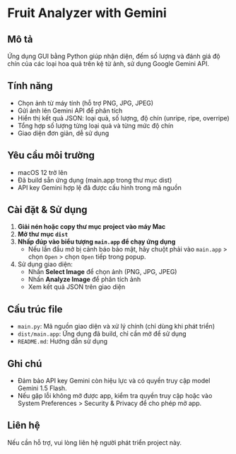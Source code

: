 # Fruit Analyzer with Gemini

## Mô tả
Ứng dụng GUI bằng Python giúp nhận diện, đếm số lượng và đánh giá độ chín của các loại hoa quả trên kệ từ ảnh, sử dụng Google Gemini API.

## Tính năng
- Chọn ảnh từ máy tính (hỗ trợ PNG, JPG, JPEG)
- Gửi ảnh lên Gemini API để phân tích
- Hiển thị kết quả JSON: loại quả, số lượng, độ chín (unripe, ripe, overripe)
- Tổng hợp số lượng từng loại quả và từng mức độ chín
- Giao diện đơn giản, dễ sử dụng

## Yêu cầu môi trường
- macOS 12 trở lên
- Đã build sẵn ứng dụng (main.app trong thư mục dist)
- API key Gemini hợp lệ đã được cấu hình trong mã nguồn

## Cài đặt & Sử dụng
1. **Giải nén hoặc copy thư mục project vào máy Mac**
2. **Mở thư mục `dist`**
3. **Nhấp đúp vào biểu tượng `main.app` để chạy ứng dụng**
   - Nếu lần đầu mở bị cảnh báo bảo mật, hãy chuột phải vào `main.app` > chọn `Open` > chọn `Open` tiếp trong popup.
4. Sử dụng giao diện:
   - Nhấn **Select Image** để chọn ảnh (PNG, JPG, JPEG)
   - Nhấn **Analyze Image** để phân tích ảnh
   - Xem kết quả JSON trên giao diện

## Cấu trúc file
- `main.py`: Mã nguồn giao diện và xử lý chính (chỉ dùng khi phát triển)
- `dist/main.app`: Ứng dụng đã build, chỉ cần mở để sử dụng
- `README.md`: Hướng dẫn sử dụng

## Ghi chú
- Đảm bảo API key Gemini còn hiệu lực và có quyền truy cập model Gemini 1.5 Flash.
- Nếu gặp lỗi không mở được app, kiểm tra quyền truy cập hoặc vào System Preferences > Security & Privacy để cho phép mở app.

## Liên hệ
Nếu cần hỗ trợ, vui lòng liên hệ người phát triển project này. 